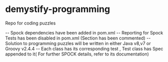 # demystify-programming
Repo for coding puzzles

-- Spock dependencies have been added in pom.xml
-- Reporting for Spock Tests has been disabled in pom.xml (Section has been commented)
-- Solution to programming puzzles will be written in either Java v8,v7 or Groovy v2.4.4
-- Each class has its corresponding test , Test class has Spec appended to it( For further SPOCK details, refer to its documentation)

